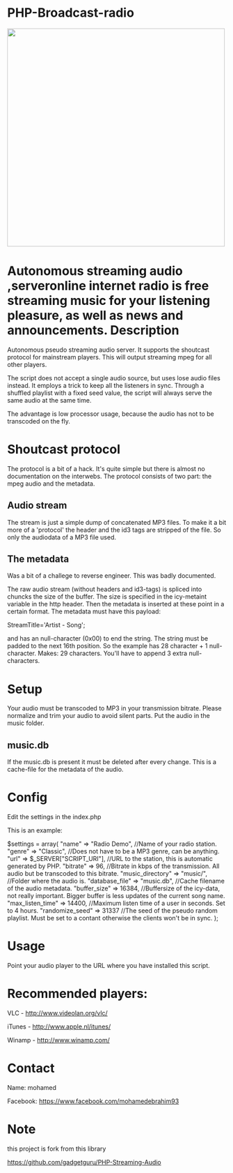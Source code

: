# PHP-Broadcast-radio
<img src="https://github.com/mohamedebrahim96/PHP-Broadcast-radio/blob/master/image.png" width="500">

Autonomous streaming audio ,serveronline internet radio is free streaming music for your listening pleasure, as well as news and announcements.
Description
===========
Autonomous pseudo streaming audio server. It supports the shoutcast protocol for mainstream players. This will output streaming mpeg for all other players.

The script does not accept a single audio source, but uses lose audio files instead. It employs a trick to keep all the listeners in sync. Through a shuffled playlist with a fixed seed value, the script will always serve the same audio at the same time.

The advantage is low processor usage, because the audio has not to be transcoded on the fly.

Shoutcast protocol
==================
The protocol is a bit of a hack. It's quite simple but there is almost no documentation on the interwebs. The protocol consists of two part: the mpeg audio and the metadata.

Audio stream
------------
The stream is just a simple dump of concatenated MP3 files. To make it a bit more of a 'protocol' the header and the id3 tags are stripped of the file. So only the audiodata of a MP3 file used.

The metadata
------------
Was a bit of a challege to reverse engineer. This was badly documented.

The raw audio stream (without headers and id3-tags) is spliced into chuncks the size of the buffer. The size is specified in the icy-metaint variable in the http header. Then the metadata is inserted at these point in a certain format. The metadata must have this payload:

StreamTitle='Artist - Song';

and has an null-character (0x00) to end the string. The string must be padded to the next 16th position. So the example has 28 character + 1 null-character. Makes: 29 characters. You'll have to append 3 extra null-characters.

Setup
=====
Your audio must be transcoded to MP3 in your transmission bitrate. Please normalize and trim your audio to avoid silent parts. Put the audio in the music folder.

music.db
--------
If the music.db is present it must be deleted after every change. This is a cache-file for the metadata of the audio.

Config
======

Edit the settings in the index.php

This is an example:

$settings = array(
	"name" => "Radio Demo",				//Name of your radio station.
	"genre" => "Classic",				//Does not have to be a MP3 genre, can be anything.
	"url" => $_SERVER["SCRIPT_URI"],	//URL to the station, this is automatic generated by PHP.
	"bitrate" => 96,					//Bitrate in kbps of the transmission. All audio but be transcoded to this bitrate.
	"music_directory" => "music/",		//Folder where the audio is.
	"database_file" => "music.db",		//Cache filename of the audio metadata.
	"buffer_size" => 16384,				//Buffersize of the icy-data, not really important. Bigger buffer is less updates of the current song name.
	"max_listen_time" => 14400,			//Maximum listen time of a user in seconds. Set to 4 hours.
	"randomize_seed" => 31337			//The seed of the pseudo random playlist. Must be set to a contant otherwise the clients won't be in sync.
);

Usage
=====
Point your audio player to the URL where you have installed this script.

Recommended players:
====================
VLC - http://www.videolan.org/vlc/

iTunes - http://www.apple.nl/itunes/

Winamp - http://www.winamp.com/

Contact
=======
Name: mohamed

Facebook: https://www.facebook.com/mohamedebrahim93


Note
======================
this project is fork from this library

https://github.com/gadgetguru/PHP-Streaming-Audio
